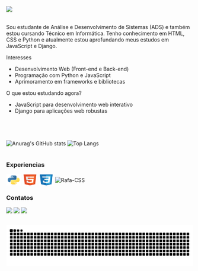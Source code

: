 <img src="https://github.com/cleitao-anao/cleitao-anao/blob/main/portfolio.gif" >

##

Sou estudante de Análise e Desenvolvimento de Sistemas (ADS) e também estou cursando Técnico em Informática. Tenho conhecimento em HTML, CSS e Python e atualmente estou aprofundando meus estudos em JavaScript e Django.

Interesses

- Desenvolvimento Web (Front-end e Back-end)
- Programação com Python e JavaScript
- Aprimoramento em frameworks e bibliotecas

O que estou estudando agora?

- JavaScript para desenvolvimento web interativo
- Django para aplicações web robustas
  

#

<br>

![Anurag's GitHub stats](https://github-readme-stats.vercel.app/api?username=cleitao-anao&show_icons=true&theme=tokyonight)
![Top Langs](https://github-readme-stats.vercel.app/api/top-langs/?username=cleitao-anao&layout=compact&show_icons=true&theme=tokyonight)

#

<div>
  <h3>Experiencias</h3>
  <img align="center" alt="Rafa-Python" height="30" width="40" src="https://raw.githubusercontent.com/devicons/devicon/master/icons/python/python-original.svg">
  <img align="center" alt="Rafa-HTML" height="30" width="40" src="https://raw.githubusercontent.com/devicons/devicon/master/icons/html5/html5-original.svg">
  <img align="center" alt="Rafa-CSS" height="30" width="40" src="https://raw.githubusercontent.com/devicons/devicon/master/icons/css3/css3-original.svg">
  <img  align="center" alt="Rafa-CSS" height="30" width="40"  src="https://cdn.jsdelivr.net/gh/devicons/devicon@latest/icons/javascript/javascript-original.svg" />
          
</div>


 
<div> 
  <h3>Contatos</h3>
  <a href="https://www.instagram.com/bosty2005" target="_blank"><img src="https://img.shields.io/badge/-Instagram-%23E4405F?style=for-the-badge&logo=instagram&logoColor=white" target="_blank"></a>
  <a href = "mailto:joaov.cc2005@gmail.com"><img src="https://img.shields.io/badge/-Gmail-%23333?style=for-the-badge&logo=gmail&logoColor=white" target="_blank"></a>
  <a href="https://www.linkedin.com/in/joão-victor-costa-da-cruz-425750297" target="_blank"><img src="https://img.shields.io/badge/-LinkedIn-%230077B5?style=for-the-badge&logo=linkedin&logoColor=white" target="_blank"></a> 
</div>

##

<picture>
  <source media="(prefers-color-scheme: dark)" srcset="https://raw.githubusercontent.com/cleitao-anao/cleitao-anao/output/github-contribution-grid-snake-dark.svg">
  <source media="(prefers-color-scheme: light)" srcset="https://raw.githubusercontent.com/cleitao-anao/cleitao-anao/output/github-contribution-grid-snake.svg">
  <img alt="github contribution grid snake animation" src="https://raw.githubusercontent.com/cleitao-anao/cleitao-anao/output/github-contribution-grid-snake.svg">
</picture>
